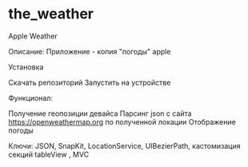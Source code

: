 # the_weather

Apple Weather

Описание: 
Приложение - копия "погоды" apple 

Установка

Скачать репозиторий
Запустить на устройстве

Функционал:

Получение геопозиции девайса 
Парсинг json с сайта https://openweathermap.org по полученной локации 
Отображение погоды 

Ключи: JSON, SnapKit, LocationService, UIBezierPath, кастомизация секций tableView , MVC 
